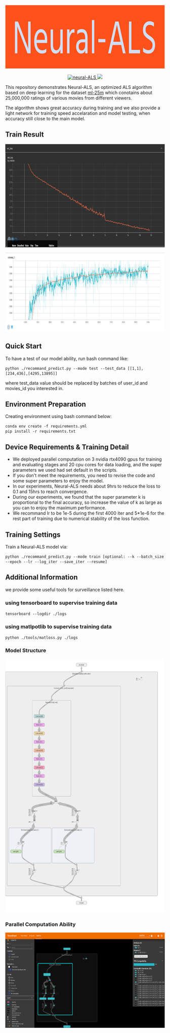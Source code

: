<p align="center">
    <img src="./train_results/logo.png" width=800 height=200>
</p>
    
<p align="center">
    <a href="https://github.com/Qyy2737242319/xjtuse-intern-portrait/edit/main/rating_evaluate">
      <img src="https://img.shields.io/badge/Neural--ALS-1.0.0-brightgreen" alt="neural-ALS">
    </a>
    <a href="#">
        <img src="https://img.shields.io/github/license/huccct/vue-admin">
    </a>
</p>

This repository demonstrates Neural-ALS, an optimized ALS algorithm based on deep learning for the dataset [ml-25m](https://grouplens.org/datasets/movielens/25m/) which conotains about 25,000,000 ratings of various movies from different viewers.

The algorithm shows great accuracy during training and we also provide a light network for training speed accelaration and model testing, when accuracy still close to the main model.


## Train Result

<img src="./train_results/net_loss.png" width=auto height=325> </img>

<img src="./train_results/accuracy.png" width=auto height=250> </img>

## Quick Start

To have a test of our model ability, run bash command like:
```
python ./recommand_predict.py --mode test --test_data [[1,1],[234,436],[4295,13895]]
```
where test_data value should be replaced by batches of user_id and movies_id you interested in.


## Environment Preparation

Creating environment using bash command below:

```
conda env create -f requirements.yml
pip install -r requirements.txt
```

## Device Requirements & Training Detail

* We deployed parallel computation on 3 nvidia rtx4090 gpus for training and evaluating stages and 20 cpu cores for data loading, and the super parameters we used had set default in the scripts.
* If you don't meet the requirements, you need to revise the code and some super parameters to enjoy the model.
* In our experiments, Neural-ALS needs about 9hrs to reduce the loss to 0.1 and 15hrs to reach convergence.
* During our experiments, we found that the super parameter k is proportional to the final accuracy, so increase the value of k as large as you can to enjoy the maximum performance.
* We recommand lr to be 1e-5 during the first 4000 iter and 5*1e-6 for the rest part of training due to numerical stability of the loss function.

## Training Settings

Train a Neural-ALS model via:

```
python ./recommand_predict.py --mode train [optional: --k --batch_size --epoch --lr --log_iter --save_iter --resume]
```

## Additional Information
we provide some useful tools for surveillance listed here.

### using tensorboard to supervise training data

```
tensorboard --logdir ./logs
```
### using matlpotlib to supervise training data

```
python ./tools/matloss.py ./logs
```

### Model Structure

<img src="./train_results/model_structure.png" width=auto height=800> </img>

### Parallel Computation Ability

<img src="./train_results/tpu_capability.png" width=auto height=300> </img>

